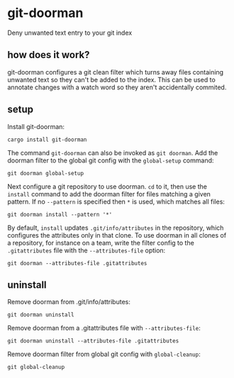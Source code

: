 # git-doorman

Deny unwanted text entry to your git index

## how does it work?

git-doorman configures a git clean filter which turns away files containing
unwanted text so they can't be added to the index. This can be used to
annotate changes with a watch word so they aren't accidentally commited.

## setup

Install git-doorman:

```
cargo install git-doorman
```

The command `git-doorman` can also be invoked as `git doorman`. Add the doorman
filter to the global git config with the `global-setup` command:

```
git doorman global-setup
```

Next configure a git repository to use doorman. `cd` to it, then use the
`install` command to add the doorman filter for files matching a given pattern.
If no `--pattern` is specified then `*` is used, which matches all files:

```
git doorman install --pattern '*'
```

By default, `install` updates `.git/info/attributes` in the repository, which
configures the attributes only in that clone. To use doorman in all clones of a
repository, for instance on a team, write the filter config to the
`.gitattributes` file with the `--attributes-file` option:

```
git doorman --attributes-file .gitattributes
```

## uninstall

Remove doorman from .git/info/attributes:

```
git doorman uninstall
```

Remove doorman from a .gitattributes file with `--attributes-file`:

```
git doorman uninstall --attributes-file .gitattributes
```

Remove doorman filter from global git config with `global-cleanup`:

```
git global-cleanup
```
